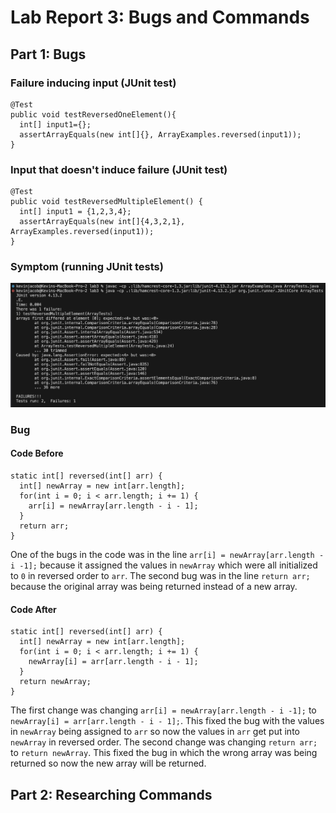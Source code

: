 # Lab Report 3: Bugs and Commands
## Part 1: Bugs
### Failure inducing input (JUnit test)
```
@Test 
public void testReversedOneElement(){
  int[] input1={};
  assertArrayEquals(new int[]{}, ArrayExamples.reversed(input1));
}
```
###  Input that doesn't induce failure (JUnit test)
```
@Test
public void testReversedMultipleElement() {
  int[] input1 = {1,2,3,4};
  assertArrayEquals(new int[]{4,3,2,1}, ArrayExamples.reversed(input1));
}
```
### Symptom (running JUnit tests)
![image](/tests.png)
### Bug
#### Code Before
```
static int[] reversed(int[] arr) {
  int[] newArray = new int[arr.length];
  for(int i = 0; i < arr.length; i += 1) {
    arr[i] = newArray[arr.length - i - 1];
  }
  return arr;
}
```
One of the bugs in the code was in the line `arr[i] = newArray[arr.length - i -1];` because it assigned the values in `newArray` which were all initialized to `0` in reversed order to `arr`. The second bug was in the line `return arr;` because the original array was being returned instead of a new array.
#### Code After
```
static int[] reversed(int[] arr) {
  int[] newArray = new int[arr.length];
  for(int i = 0; i < arr.length; i += 1) {
    newArray[i] = arr[arr.length - i - 1];
  }
  return newArray;
}
```
The first change was changing `arr[i] = newArray[arr.length - i -1];` to `newArray[i] = arr[arr.length - i - 1];`. This fixed the bug with the values in `newArray` being assigned to `arr` so now the values in `arr` get put into `newArray` in reversed order. The second change was changing `return arr;` to `return newArray`. This fixed the bug in which the wrong array was being returned so now the new array will be returned.

## Part 2: Researching Commands
